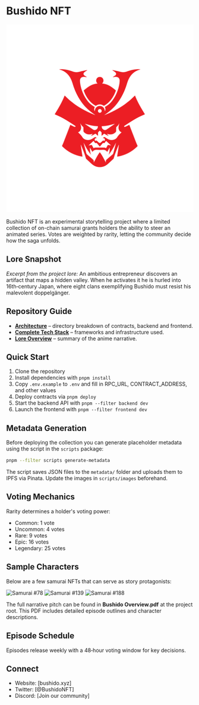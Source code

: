 # Bushido NFT

![Bushido Logo](Bushido-Logo-RED.jpg)

Bushido NFT is an experimental storytelling project where a limited collection of on-chain samurai grants holders the ability to steer an animated series. Votes are weighted by rarity, letting the community decide how the saga unfolds.

## Lore Snapshot

*Excerpt from the project lore:* An ambitious entrepreneur discovers an artifact that maps a hidden valley. When he activates it he is hurled into 16th‑century Japan, where eight clans exemplifying Bushido must resist his malevolent doppelgänger.

## Repository Guide

- **[Architecture](Architecture.md)** – directory breakdown of contracts, backend and frontend.
- **[Complete Tech Stack](CompleteTechStack.md)** – frameworks and infrastructure used.
- **[Lore Overview](docs/Lore.md)** – summary of the anime narrative.

## Quick Start

1. Clone the repository
2. Install dependencies with `pnpm install`
3. Copy `.env.example` to `.env` and fill in RPC_URL, CONTRACT_ADDRESS, and other values
4. Deploy contracts via `pnpm deploy`
5. Start the backend API with `pnpm --filter backend dev`
6. Launch the frontend with `pnpm --filter frontend dev`

## Metadata Generation

Before deploying the collection you can generate placeholder metadata using the
script in the `scripts` package:

```bash
pnpm --filter scripts generate-metadata
```
The script saves JSON files to the `metadata/` folder and uploads them to IPFS
via Pinata. Update the images in `scripts/images` beforehand.

## Voting Mechanics

Rarity determines a holder's voting power:

- Common: 1 vote
- Uncommon: 4 votes
- Rare: 9 votes
- Epic: 16 votes
- Legendary: 25 votes

## Sample Characters

Below are a few samurai NFTs that can serve as story protagonists:

![Samurai #78](78.jpg)
![Samurai #139](139.jpg)
![Samurai #188](188.jpg)

The full narrative pitch can be found in **Bushido Overview.pdf** at the project root. This PDF includes detailed episode outlines and character descriptions.

## Episode Schedule

Episodes release weekly with a 48‑hour voting window for key decisions.

## Connect

- Website: [bushido.xyz]
- Twitter: [@BushidoNFT]
- Discord: [Join our community]


